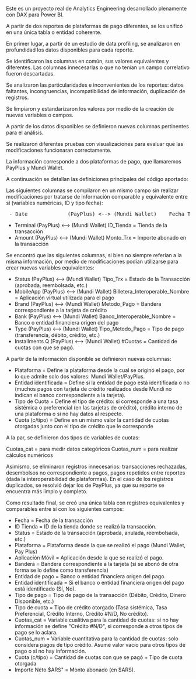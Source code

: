 Este es un proyecto real de Analytics Engineering desarrollado plenamente con DAX para Power BI.

A partir de dos reportes de plataformas de pago diferentes, se los unificó en una única tabla o entidad coherente.

En primer lugar, a partir de un estudio de data profiling, se analizaron en profundidad los datos disponibles para cada reporte.

Se identificaron las columnas en común, sus valores equivalentes y diferentes. Las columnas innecesarias o que no tenían un campo correlativo fueron descartadas.

Se analizaron las particularidades e inconvenientes de los reportes: datos faltantes, incongruencias, incompatibilidad de información, duplicación de registros.

Se limpiaron y estandarizaron los valores por medio de la creación de nuevas variables o campos.

A partir de los datos disponibles se definieron nuevas columnas pertinentes para el análisis.

Se realizaron diferentes pruebas con visualizaciones para evaluar que las modificaciones funcionaran correctamente.

La información corresponde a dos plataformas de pago, que llamaremos PayPlus y Mundi Wallet.

A continuación se detallan las definiciones principales del código aportado:


Las siguientes columnas se compilaron en un mismo campo sin realizar modificaciones por tratarse de información comparable y equivalente entre sí (variables numéricas, ID y tipo fecha):

<pre> - Date             (PayPlus) <--> (Mundi Wallet)    Fecha_Trx                           = Fecha de la transacción </pre>
- Terminal         (PayPlus) <--> (Mundi Wallet)    ID_Tienda                           = Tienda de la transacción
- Amount           (PayPlus) <--> (Mundi Wallet)    Monto_Trx                           = Importe abonado en la transacción

Se encontró que las siguientes columnas, si bien no siempre referían a la misma información, por medio de modificaciones podían utilizarse para crear nuevas variables equivalentes:

- Status           (PayPlus) <--> (Mundi Wallet)    Tipo_Trx                            = Estado de la Transacción (aprobada, reembolsada, etc.)
- MobileApp        (PayPlus) <--> (Mundi Wallet)    Billetera_Interoperable_Nombre      = Aplicación virtual utilizada para el pago
- Brand            (PayPlus) <--> (Mundi Wallet)    Metodo_Pago                         = Bandera correspondiente a la tarjeta de crédito
- Bank             (PayPlus) <--> (Mundi Wallet)    Banco_Interoperable_Nombre          = Banco o entidad financiera origen del pago
- Type             (PayPlus) <--> (Mundi Wallet)    Tipo_Metodo_Pago                    = Tipo de pago (transferencia, débito, crédito, etc.)
- Installments Q   (PayPlus) <--> (Mundi Wallet)    #Cuotas                             = Cantidad de cuotas con que se pagó.

A partir de la información disponible se definieron nuevas columnas:

- Plataforma = Define la plataforma desde la cual se originó el pago, por lo que admite solo dos valores: Mundi Wallet/PayPlus.
- Entidad identificada = Define si la entidad de pago está identificada o no (muchos pagos con tarjeta de crédito realizados desde Mundi no indican el banco correspondiente a la tarjeta).
- Tipo de Cuota = Define el tipo de crédito: si corresponde a una tasa sistémica o preferencial (en las tarjetas de crédito), crédito interno de una plataforma o si no hay datos al respecto.
- Cuota (c/tipo) = Define en un mismo valor la cantidad de cuotas otorgadas junto con el tipo de crédito que le corresponde

A la par, se definieron dos tipos de variables de cuotas:

Cuotas_cat = para medir datos categóricos 
Cuotas_num = para realizar cálculos numéricos

Asimismo, se eliminaron registros innecesarios: transacciones rechazadas, desembolsos no correspondiente a pagos, pagos repetidos entre reportes (dada la interoperabilidad de plataformas).
En el caso de los registros duplicados, se resolvió dejar los de PayPlus, ya que su reporte se encuentra más limpio y completo. 

Como resultado final, se creó una única tabla con registros equivalentes y comparables entre sí con los siguientes campos:

- Fecha                 = Fecha de la transacción
- ID Tienda             = ID de la tienda donde se realizó la transacción.
- Status                = Estado de la transacción (aprobada, anulada, reembolsada, etc.)
- Plataforma            = Plataforma desde la que se realizó el pago (Mundi Wallet, Pay Plus)
- Aplicación Móvil      = Aplicación desde la que se realizó el pago.
- Bandera               = Bandera correspondiente a la tarjeta (si se abonó de otra forma se lo define como transferencia)
- Entidad de pago       = Banco o entidad financiera origen del pago.
- Entidad identificada  = Si el banco o entidad financiera origen del pago está identificado (Sí, No).
- Tipo de pago          = Tipo de pago de la transacción (Débito, Crédito, Dinero Disponible, etc.)
- Tipo de cuota         = Tipo de crédito otorgado (Tasa sistémica, Tasa Preferencial, Crédito Interno, Crédito #N/D, No crédito).          
- Cuotas_cat            = Variable cualitiva para la cantidad de cuotas: si no hay información se define "Crédito #N/D", si corresponde a otros tipos de pago se lo aclara.
- Cuotas_num            = Variable cuantitativa para la cantidad de cuotas: solo considera pagos de tipo crédito. Asume valor vacío para otros tipos de pago o si no hay información.
- Cuota (c/tipo)        = Cantidad de cuotas con que se pagó + Tipo de cuota otorgada       
- Importe Neto $ARS"    = Monto abonado (en $ARS).




